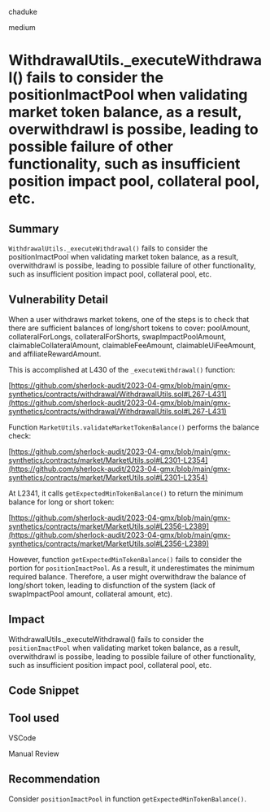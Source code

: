 chaduke

medium

# WithdrawalUtils._executeWithdrawal() fails to consider the positionImactPool when validating market token balance, as a result, overwithdrawl is possibe, leading to possible failure of other functionality, such as insufficient position impact pool, collateral pool, etc.

## Summary
``WithdrawalUtils._executeWithdrawal()`` fails to consider the positionImactPool when validating market token balance, as a result, overwithdrawl is possibe, leading to possible failure of other functionality, such as insufficient position impact pool, collateral pool, etc.

## Vulnerability Detail
When a user withdraws market tokens, one of the steps is to check that there are sufficient balances of long/short tokens to cover: poolAmount, collateralForLongs, collateralForShorts, swapImpactPoolAmount, claimableCollateralAmount, claimableFeeAmount, claimableUiFeeAmount, and affiliateRewardAmount.

This is accomplished at L430 of the ``_executeWithdrawal()`` function:

[https://github.com/sherlock-audit/2023-04-gmx/blob/main/gmx-synthetics/contracts/withdrawal/WithdrawalUtils.sol#L267-L431](https://github.com/sherlock-audit/2023-04-gmx/blob/main/gmx-synthetics/contracts/withdrawal/WithdrawalUtils.sol#L267-L431)

Function ``MarketUtils.validateMarketTokenBalance()`` performs the balance check:

[https://github.com/sherlock-audit/2023-04-gmx/blob/main/gmx-synthetics/contracts/market/MarketUtils.sol#L2301-L2354](https://github.com/sherlock-audit/2023-04-gmx/blob/main/gmx-synthetics/contracts/market/MarketUtils.sol#L2301-L2354)

At L2341, it calls ``getExpectedMinTokenBalance()`` to return the minimum balance for long or short token: 

[https://github.com/sherlock-audit/2023-04-gmx/blob/main/gmx-synthetics/contracts/market/MarketUtils.sol#L2356-L2389](https://github.com/sherlock-audit/2023-04-gmx/blob/main/gmx-synthetics/contracts/market/MarketUtils.sol#L2356-L2389)

However,  function ``getExpectedMinTokenBalance()`` fails to consider the portion for ``positionImactPool``. As a result, it underestimates the minimum required balance. Therefore, a user might overwithdraw the balance of long/short token, leading to disfunction of the system (lack of swapImpactPool amount, collateral amount, etc). 

## Impact
WithdrawalUtils._executeWithdrawal() fails to consider the ``positionImactPool`` when validating market token balance, as a result, overwithdrawl is possibe, leading to possible failure of other functionality, such as insufficient position impact pool, collateral pool, etc.

## Code Snippet

## Tool used
VSCode

Manual Review

## Recommendation
Consider  ``positionImactPool`` in function ``getExpectedMinTokenBalance()``.
